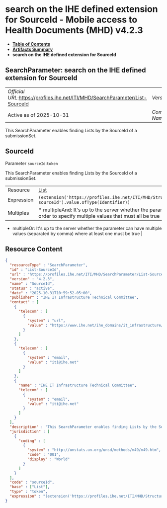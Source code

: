 # search on the IHE defined extension for SourceId - Mobile access to Health Documents (MHD) v4.2.3

* [**Table of Contents**](toc.md)
* [**Artifacts Summary**](artifacts.md)
* **search on the IHE defined extension for SourceId**

## SearchParameter: search on the IHE defined extension for SourceId 

| | |
| :--- | :--- |
| *Official URL*:https://profiles.ihe.net/ITI/MHD/SearchParameter/List-SourceId | *Version*:4.2.3 |
| Active as of 2025-10-31 | *Computable Name*:SourceId |

 
This SearchParameter enables finding Lists by the SourceId of a submissionSet. 

## SourceId

Parameter `sourceId`:`token`

This SearchParameter enables finding Lists by the SourceId of a submissionSet.

| | |
| :--- | :--- |
| Resource | [List](http://hl7.org/fhir/R4/list.html) |
| Expression | `(extension('https://profiles.ihe.net/ITI/MHD/StructureDefinition/ihe-sourceId').value.ofType(Identifier))` |
| Multiples | * multipleAnd: It's up to the server whether the parameter may repeat in order to specify multiple values that must all be true
* multipleOr: It's up to the server whether the parameter can have multiple values (separated by comma) where at least one must be true
 |



## Resource Content

```json
{
  "resourceType" : "SearchParameter",
  "id" : "List-SourceId",
  "url" : "https://profiles.ihe.net/ITI/MHD/SearchParameter/List-SourceId",
  "version" : "4.2.3",
  "name" : "SourceId",
  "status" : "active",
  "date" : "2025-10-31T10:59:52-05:00",
  "publisher" : "IHE IT Infrastructure Technical Committee",
  "contact" : [
    {
      "telecom" : [
        {
          "system" : "url",
          "value" : "https://www.ihe.net/ihe_domains/it_infrastructure/"
        }
      ]
    },
    {
      "telecom" : [
        {
          "system" : "email",
          "value" : "iti@ihe.net"
        }
      ]
    },
    {
      "name" : "IHE IT Infrastructure Technical Committee",
      "telecom" : [
        {
          "system" : "email",
          "value" : "iti@ihe.net"
        }
      ]
    }
  ],
  "description" : "This SearchParameter enables finding Lists by the SourceId of a submissionSet.",
  "jurisdiction" : [
    {
      "coding" : [
        {
          "system" : "http://unstats.un.org/unsd/methods/m49/m49.htm",
          "code" : "001",
          "display" : "World"
        }
      ]
    }
  ],
  "code" : "sourceId",
  "base" : ["List"],
  "type" : "token",
  "expression" : "(extension('https://profiles.ihe.net/ITI/MHD/StructureDefinition/ihe-sourceId').value.ofType(Identifier))"
}

```
